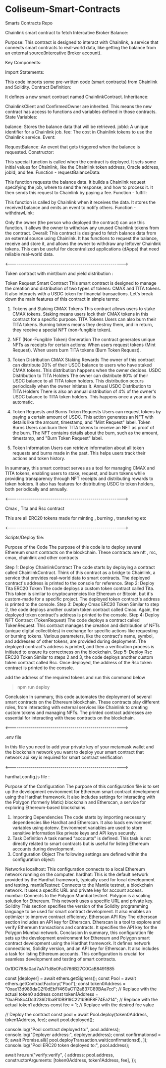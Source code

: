 # Coliseum-Smart-Contracts
Smarts Contracts Repo



Chainlink smart contract to fetch Intercative Broker Balance:

Purpose: This contract is designed to interact with Chainlink, a service that connects smart contracts to real-world data, like getting the balance from an external source(Intercative Broker account).

Key Components:

Import Statements:

This code imports some pre-written code (smart contracts) from Chainlink and Solidity.
Contract Definition:

It defines a new smart contract named ChainlinkContract.
Inheritance:

ChainlinkClient and ConfirmedOwner are inherited. This means the new contract has access to functions and variables defined in those contracts.
State Variables:

balance: Stores the balance data that will be retrieved.
jobId: A unique identifier for a Chainlink job.
fee: The cost in Chainlink tokens to use the Chainlink service.
Event:

RequestBalance: An event that gets triggered when the balance is requested.
Constructor:

This special function is called when the contract is deployed.
It sets some initial values for Chainlink, like the Chainlink token address, Oracle address, jobId, and fee.
Function - requestBalanceData:

This function requests the balance data.
It builds a Chainlink request specifying the job, where to send the response, and how to process it.
It then sends this request to Chainlink by paying a fee.
Function - fulfill:

This function is called by Chainlink when it receives the data.
It stores the received balance and emits an event to notify others.
Function - withdrawLink:

Only the owner (the person who deployed the contract) can use this function.
It allows the owner to withdraw any unused Chainlink tokens from the contract.
Overall: This contract is designed to fetch balance data from an external source using Chainlink. It has functions to request the balance, receive and store it, and allows the owner to withdraw any leftover Chainlink tokens. This can be useful for decentralized applications (dApps) that need reliable real-world data.




<-------------------------------------------------------->



Token contract with mint/burn and yield distribution :

Token Request Smart Contract
This smart contract is designed to manage the creation and distribution of two types of tokens: CMAX and TITA tokens. It also interacts with a USDC token for financial transactions. Let's break down the main features of this contract in simple terms:

1. Tokens and Staking
CMAX Tokens
This contract allows users to stake CMAX tokens. Staking means users lock their CMAX tokens in this contract for a specific purpose.
TITA Tokens
Users can also burn their TITA tokens. Burning tokens means they destroy them, and in return, they receive a special NFT (non-fungible token).

2. NFT (Non-Fungible Token) Generation
The contract generates unique NFTs as receipts for certain actions:
When users request tokens (Mint Request).
When users burn TITA tokens (Burn Token Request).

3. Token Distribution
CMAX Staking Rewards
The owner of this contract can distribute 20% of their USDC balance to users who have staked CMAX tokens. This distribution happens when the owner decides.
USDC Distribution to TITA Holders
The owner can distribute 80% of their USDC balance to all TITA token holders. This distribution occurs periodically when the owner initiates it.
Annual USDC Distribution to TITA Holders
There is also an annual distribution of 4% of the owner's USDC balance to TITA token holders. This happens once a year and is automatic.

4. Token Requests and Burns
Token Requests
Users can request tokens by paying a certain amount of USDC. This action generates an NFT with details like the amount, timestamp, and "Mint Request" label.
Token Burns
Users can burn their TITA tokens to receive an NFT as proof of the burn. The NFT contains details about the burn, such as the amount, timestamp, and "Burn Token Request" label.

5. Token Information
Users can retrieve information about all token requests and burns made in the past. This helps users track their actions and token history.


In summary, this smart contract serves as a tool for managing CMAX and TITA tokens, enabling users to stake, request, and burn tokens while providing transparency through NFT receipts and distributing rewards to token holders. It also has features for distributing USDC to token holders, both periodically and annually.





<-------------------------------------------------------->


Cmax , Tita and Rsc contract

This are all ERC20 tokens made for minting , burning , transfering etc



<-------------------------------------------------------->


Scripts/Deploy file:

Purpose of the Code
The purpose of this code is to deploy several Ethereum smart contracts on the blockchain. These contracts are nft , rsc, cmax, chainlink and other contracts

Step 1: Deploy ChainlinkContract
The code starts by deploying a contract called ChainlinkContract.
Think of this contract as a bridge to Chainlink, a service that provides real-world data to smart contracts.
The deployed contract's address is printed to the console for reference.
Step 2: Deploy Tita ERC20 Token
The code deploys a custom token contract called Tita.
This token is similar to cryptocurrencies like Ethereum or Bitcoin, but it's custom-made for a specific project.
The deployed token contract's address is printed to the console.
Step 3: Deploy Cmax ERC20 Token
Similar to step 2, the code deploys another custom token contract called Cmax.
Again, the deployed token contract's address is printed to the console.
Step 4: Deploy NFT Contract (TokenRequest)
The code deploys a contract called TokenRequest.
This contract manages the creation and distribution of NFTs (unique digital collectibles) in exchange for specific actions like requesting or burning tokens.
Various parameters, like the contract's name, symbol, and addresses of other tokens, are provided during deployment.
The deployed contract's address is printed, and then a verification process is initiated to ensure its correctness on the blockchain.
Step 5: Deploy Rsc ERC20 Token
Similar to steps 2 and 3, the code deploys another custom token contract called Rsc.
Once deployed, the address of the Rsc token contract is printed to the console.

add the address of the required tokens and run this command below

> npm run deploy

Conclusion
In summary, this code automates the deployment of several smart contracts on the Ethereum blockchain. These contracts play different roles, from interacting with external services like Chainlink to creating custom tokens and managing NFTs. The printed contract addresses are essential for interacting with these contracts on the blockchain.





<-------------------------------------------------------->


.env file

In this file you need to add your private key of your metamask wallet and the blockchain network you want to
deploy your smart contract that network api key is required for smart contract verification


<-------------------------------------------------------->


hardhat.config.js file :

Purpose of the Configuration
The purpose of this configuration file is to set up the development environment for Ethereum smart contract development using the Hardhat framework. It also includes settings for interacting with the Polygon (formerly Matic) blockchain and Etherscan, a service for exploring Ethereum-based blockchains.

1. Importing Dependencies
The code starts by importing necessary dependencies like Hardhat and Etherscan.
It also loads environment variables using dotenv. Environment variables are used to store sensitive information like private keys and API keys securely.
2. Task Definition
A task named "accounts" is defined. This task is not directly related to smart contracts but is useful for listing Ethereum accounts during development.
3. Configuration Object
The following settings are defined within the configuration object:

Networks
localhost: This configuration connects to a local Ethereum network running on the computer.
hardhat: This is the default network provided by the Hardhat framework, typically used for local development and testing.
mantleTestnet: Connects to the Mantle testnet, a blockchain network. It uses a specific URL and private key for account access.
mumbai: Connects to the Polygon Mumbai testnet. Polygon is a scaling solution for Ethereum. This network uses a specific URL and private key.
Solidity
This section specifies the version of the Solidity programming language to be used for smart contract development. It also enables an optimizer to improve contract efficiency.
Etherscan API Key
The etherscan section includes an API key for Etherscan. Etherscan is a tool to explore and verify Ethereum transactions and contracts.
It specifies the API key for the Polygon Mumbai network.
Conclusion
In summary, this configuration file sets up the development environment for Ethereum and Polygon smart contract development using the Hardhat framework. It defines network connections, Solidity version, and an API key for Etherscan. It also includes a task for listing Ethereum accounts. This configuration is crucial for seamless development and testing of smart contracts.

0x1DC788a0ad7aA71d8e0Fa0766B27C0CaB8491B85







  const [deployer] = await ethers.getSigners();
  const Pool = await ethers.getContractFactory("Pool");
  const token0Address = "0xae13d989daC2f0dEbFf460aC112a837C89BAa7cd"; // Replace with the actual token0 address
  const token1Address = "0xaFb8c4Dc3236D1baB10B919C221b96F8F74Ea214"; // Replace with the actual token1 address
  const fee = 1; // Replace with the desired fee value

  // Deploy the contract
  const pool = await Pool.deploy(token0Address, token1Address, fee);
  await pool.deployed();

  console.log("Pool contract deployed to:", pool.address);
  console.log("Deployer address:", deployer.address);
  const confirmationsd = 5;
  await Promise.all([
    pool.deployTransaction.wait(confirmationsd),
  ]);
  console.log("Pool ERC20 token deployed to:", pool.address);

  await hre.run("verify:verify", {
    address: pool.address,
    constructorArguments: [token0Address, token1Address, fee],
  });
   
